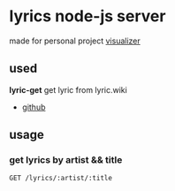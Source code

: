 # lyrics node-js server
made for personal project [visualizer](https://github.com/gomonk3037/Visualizer)

## used

**lyric-get** get lyric from lyric.wiki
- [github](https://github.com/rhnvrm/lyric-api/tree/master/lyric-get)

## usage

### get lyrics by artist && title 

```
GET /lyrics/:artist/:title 
```
